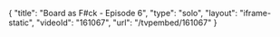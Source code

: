 {
    "title": "Board as F#ck - Episode 6",
    "type": "solo",
    "layout": "iframe-static",
    "videoId": "161067",
    "url": "\/tvpembed\/161067"
}